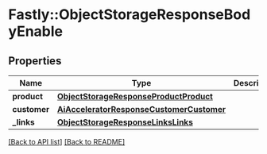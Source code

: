 # Fastly::ObjectStorageResponseBodyEnable

## Properties

| Name | Type | Description | Notes |
| ---- | ---- | ----------- | ----- |
| **product** | [**ObjectStorageResponseProductProduct**](ObjectStorageResponseProductProduct.md) |  | [optional] |
| **customer** | [**AiAcceleratorResponseCustomerCustomer**](AiAcceleratorResponseCustomerCustomer.md) |  | [optional] |
| **_links** | [**ObjectStorageResponseLinksLinks**](ObjectStorageResponseLinksLinks.md) |  | [optional] |

[[Back to API list]](../../README.md#endpoints) [[Back to README]](../../README.md)

